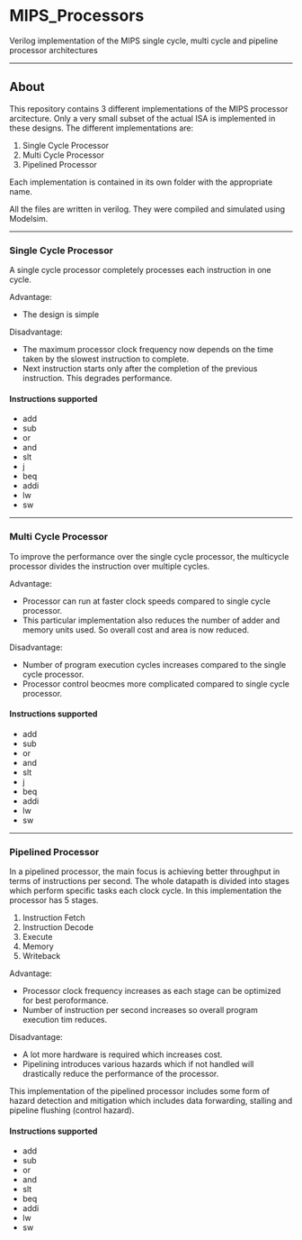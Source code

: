 # MIPS_Processors
Verilog implementation of the MIPS single cycle, multi cycle and pipeline processor architectures

---

## About

This repository contains 3 different implementations of the MIPS processor arcitecture. Only a very small subset of the actual ISA is implemented in these designs.
The different implementations are:

1. Single Cycle Processor
2. Multi Cycle Processor
3. Pipelined Processor

Each implementation is contained in its own folder with the appropriate name.

All the files are written in verilog. They were compiled and simulated using Modelsim.

---

### Single Cycle Processor

A single cycle processor completely processes each instruction in one cycle.

Advantage:

* The design is simple 

Disadvantage:

* The maximum processor clock frequency now depends on the time taken by the slowest instruction to complete.
* Next instruction starts only after the completion of the previous instruction. This degrades performance.

#### Instructions supported

* add
* sub
* or
* and
* slt
* j
* beq
* addi
* lw
* sw

---

### Multi Cycle Processor

To improve the performance over the single cycle processor, the multicycle processor divides the instruction over multiple cycles.

Advantage:

* Processor can run at faster clock speeds compared to single cycle processor.
* This particular implementation also reduces the number of adder and memory units used. So overall cost and area is now reduced.

Disadvantage:

* Number of program execution cycles increases compared to the single cycle processor.
* Processor control beocmes more complicated compared to single cycle processor.

#### Instructions supported

* add
* sub
* or
* and
* slt
* j
* beq
* addi
* lw
* sw

---

### Pipelined Processor

In a pipelined processor, the main focus is achieving better throughput in terms of instructions per second. The whole datapath is divided into stages which perform specific tasks each clock cycle. In this implementation the processor has 5 stages.

1. Instruction Fetch
2. Instruction Decode
3. Execute
4. Memory
5. Writeback

Advantage:

* Processor clock frequency increases as each stage can be optimized for best peroformance.
* Number of instruction per second increases so overall program execution tim reduces.

Disadvantage:

* A lot more hardware is required which increases cost.
* Pipelining introduces various hazards which if not handled will drastically reduce the performance of the processor.

This implementation of the pipelined processor includes some form of hazard detection and mitigation which includes data forwarding, stalling and pipeline flushing (control hazard).

#### Instructions supported

* add
* sub
* or
* and
* slt
* beq
* addi
* lw
* sw